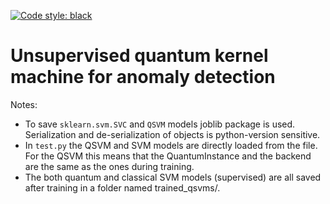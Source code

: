 [![Code style: black](https://img.shields.io/badge/code%20style-black-black?style=flat-square&logo=black)](https://github.com/psf/black)

# Unsupervised quantum kernel machine for anomaly detection

Notes:
- To save `sklearn.svm.SVC` and `QSVM` models joblib package is used. Serialization and de-serialization of objects is python-version sensitive.  
- In `test.py` the QSVM and SVM models are directly loaded from the file. For the QSVM
this means that the QuantumInstance and the backend are the same as the ones during training.
- The both quantum and classical SVM models (supervised) are all saved after training in a folder named trained_qsvms/.
